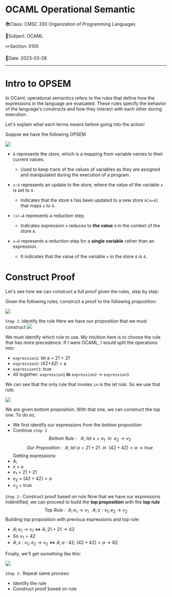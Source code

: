 # OCAML Operational Semantic

📚Class: CMSC 330 Organization of Programming Languages 

📓Subject: OCAML 

✏️Section: 0105 

📅Date: 2023-03-28

---

# Intro  to OPSEM

In OCaml, operational semantics refers to the rules that define how the expressions in the language are evaluated. These rules specify the behavior of the language's constructs and how they interact with each other during execution.

Let's explain what each terms means before going into the action!

Suppse we have the following OPSEM

![](../Assets/20230416131814.png)

- `A` represents the store, which is a mapping from variable names to their current values. 
	- Used to keep track of the values of variables as they are assigned and manipulated during the execution of a program.

- `x:4` represents an update to the store, where the value of the variable `x` is set to `4`. 
	- Indicates that the store `A` has been updated to a new store `A[x↦4]` that maps `x` to `4`.

- `(x)⇒4` represents a reduction step. 
	- Indicates expression `x` reduces to **the value** `4` in the context of the store `A`.

- `x⇒4` represents a reduction step for a **single variable** rather than an expression. 
	- It indicates that the value of the variable `x` in the store `A` is `4`.

# Construct Proof
Let's see how we can construct a full proof given the rules, step by step:

Given the following rules, construct a proof to the following proposition:

![](../Assets/20230416132458.png)

`Step 1`: Identify the rule
Here we have our proposition that we must construct
![](../Assets/20230416132800.png)

We must identify which rule to use. My intuition here is to choose the rule that has more precedence. If I were OCAML, I would split the operations into:
- `expression1`: let a = 21 + 21
- `expression2`: (42+42) > a
- `expressiont3`: true
- All together: `expression1` **in** `expression2` $\rightarrow$ `expression3`

We can see that the only rule that involes `in` is the *let rule*. So we use that rule.

![](../Assets/20230416143714.png)


We are given bottom proposition. With that one, we can construct the top one. 
To do so, 
- We first identify our expressions from the bottom proposition
- Continue `step 2`
$$Bottom\>Rule\>:\>\>\> A;\>let\>x=e_{1}\>\> in\>\> e_{2} \rightarrow v_{2}$$
$$Our\>Proposition\>:\>\> A;\>let\>a=21 + 21\>\> in\>\> (42+42) >a\rightarrow true$$
Getting expressions:
- A;
- x = a
- $e_{1}$ = $21 + 21$
- $e_{2}$ = $(42+42) > a$
- $v_{2}$ = true


`Step 2:` Construct proof based on rule
Now that we have our expressions indentified, we can proceed to build the **top proposition** with the **top rule**
$$Top\>Rule\>:\>\> A; e_{1} \rightarrow v_{1} \>\>\> A;x:v_{1};e_{2} \rightarrow v_{2}$$
Building top proposition with previous expressions and top rule:
- $A;e_{1} \rightarrow v_{1}$ $\iff$ $A; 21+21 \rightarrow 42$
- So $v_{1} = 42$
- $A;x\>:\>v_{1};\>e_{2} \rightarrow v_{2}$  $\iff$ $A;a\>:\>42;\>(42+42)>a \rightarrow 82$

Finally, we'll get something like this:

![](../Assets/20230416143450.png)

`Step 3:` 
Repeat same process: 
- Identify the rule
- Construct proof based on rule